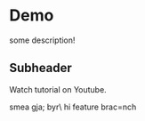 # Demo

some description!


## Subheader

Watch tutorial on Youtube.

smea
gja;
byr\\
hi feature brac=nch